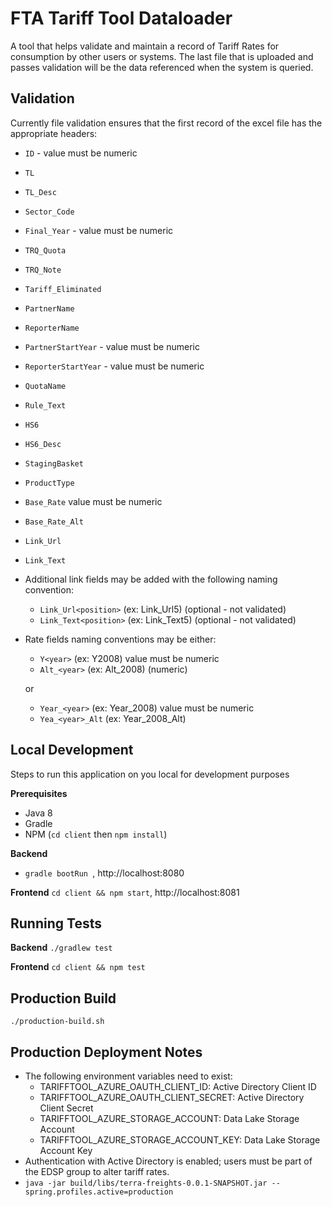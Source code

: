 # FTA Tariff Tool Dataloader
A tool that helps validate and maintain a record of Tariff Rates for consumption by other users or systems.
The last file that is uploaded and passes validation will be the data referenced when the system is queried.

## Validation
Currently file validation ensures that the first record of the excel file has the appropriate headers:

- ```ID``` - value must be numeric
- ```TL```
- ```TL_Desc```
- ```Sector_Code```
- ```Final_Year``` - value must be numeric
- ```TRQ_Quota```
- ```TRQ_Note```
- ```Tariff_Eliminated```
- ```PartnerName```
- ```ReporterName```
- ```PartnerStartYear``` - value must be numeric
- ```ReporterStartYear``` - value must be numeric
- ```QuotaName```
- ```Rule_Text```
- ```HS6```
- ```HS6_Desc```
- ```StagingBasket```
- ```ProductType```
- ```Base_Rate``` value must be numeric
- ```Base_Rate_Alt```
- ```Link_Url```
- ```Link_Text```
- Additional link fields may be added with the following naming convention:
    - ```Link_Url<position>``` (ex: Link_Url5) (optional - not validated)
    - ```Link_Text<position>``` (ex: Link_Text5) (optional - not validated)
- Rate fields naming conventions may be either:
    - ```Y<year>``` (ex: Y2008) value must be numeric
    - ```Alt_<year>``` (ex: Alt_2008) (numeric)
    
    or
    - ```Year_<year>``` (ex: Year_2008) value must be numeric
    - ```Yea_<year>_Alt``` (ex: Year_2008_Alt)

## Local Development
Steps to run this application on you local for development purposes

**Prerequisites** 
 - Java 8
 - Gradle
 - NPM (`cd client` then `npm install`)

**Backend** 
 - `gradle bootRun `, http://localhost:8080

**Frontend** `cd client && npm start`, http://localhost:8081

## Running Tests

**Backend** `./gradlew test`

**Frontend**  `cd client && npm test`

## Production Build
```./production-build.sh```

## Production Deployment Notes
 - The following environment variables need to exist:
    - TARIFFTOOL_AZURE_OAUTH_CLIENT_ID: Active Directory Client ID
    - TARIFFTOOL_AZURE_OAUTH_CLIENT_SECRET: Active Directory Client Secret
    - TARIFFTOOL_AZURE_STORAGE_ACCOUNT: Data Lake Storage Account
    - TARIFFTOOL_AZURE_STORAGE_ACCOUNT_KEY: Data Lake Storage Account Key
 - Authentication with Active Directory is enabled; users must be part of the EDSP group to alter tariff rates.
 - `java -jar build/libs/terra-freights-0.0.1-SNAPSHOT.jar --spring.profiles.active=production`
 
